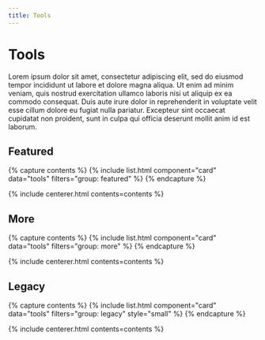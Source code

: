 ```yaml
---
title: Tools
---
```


# <i class="fas fa-tools"></i>Tools

Lorem ipsum dolor sit amet, consectetur adipiscing elit, sed do eiusmod tempor incididunt ut labore et dolore magna aliqua.
Ut enim ad minim veniam, quis nostrud exercitation ullamco laboris nisi ut aliquip ex ea commodo consequat.
Duis aute irure dolor in reprehenderit in voluptate velit esse cillum dolore eu fugiat nulla pariatur.
Excepteur sint occaecat cupidatat non proident, sunt in culpa qui officia deserunt mollit anim id est laborum.

<!-- section break -->

## Featured

{% capture contents %}
{% include list.html component="card" data="tools" filters="group: featured" %}
{% endcapture %}

{% include centerer.html contents=contents %}

<!-- section break -->

## More

{% capture contents %}
{% include list.html component="card" data="tools" filters="group: more" %}
{% endcapture %}

{% include centerer.html contents=contents %}

<!-- section break -->

## Legacy

{% capture contents %}
{% include list.html component="card" data="tools" filters="group: legacy" style="small" %}
{% endcapture %}

{% include centerer.html contents=contents %}
